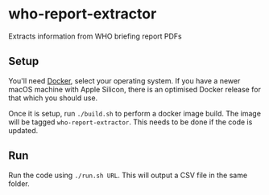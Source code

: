 # who-report-extractor
Extracts information from WHO briefing report PDFs


## Setup

You'll need [Docker](https://www.docker.com), select your operating system. If
you have a newer macOS machine with Apple Silicon, there is an optimised Docker
release for that which you should use.

Once it is setup, run `./build.sh` to perform a docker image build. The image
will be tagged `who-report-extractor`. This needs to be done if the code is
updated.

## Run

Run the code using `./run.sh URL`. This will output a CSV file in the same folder.
